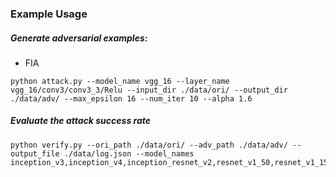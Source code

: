 
### Example Usage

##### Generate adversarial examples:

- FIA

```
python attack.py --model_name vgg_16 --layer_name vgg_16/conv3/conv3_3/Relu --input_dir ./data/ori/ --output_dir ./data/adv/ --max_epsilon 16 --num_iter 10 --alpha 1.6
```

##### Evaluate the attack success rate

```
python verify.py --ori_path ./data/ori/ --adv_path ./data/adv/ --output_file ./data/log.json --model_names inception_v3,inception_v4,inception_resnet_v2,resnet_v1_50,resnet_v1_152,vgg_16,vgg_19
```



